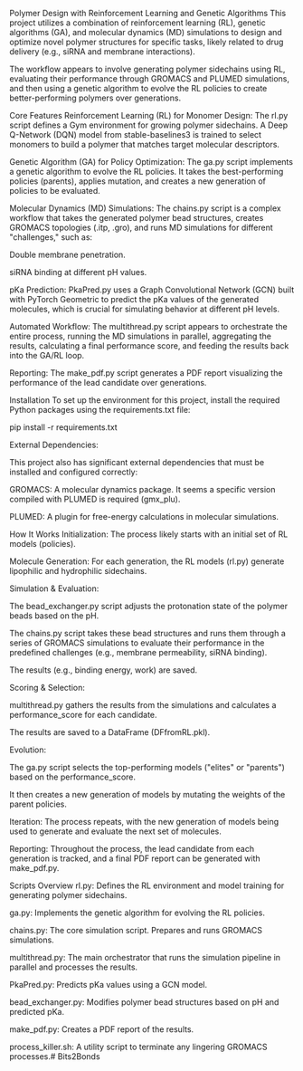 Polymer Design with Reinforcement Learning and Genetic Algorithms
This project utilizes a combination of reinforcement learning (RL), genetic algorithms (GA), and molecular dynamics (MD) simulations to design and optimize novel polymer structures for specific tasks, likely related to drug delivery (e.g., siRNA and membrane interactions).

The workflow appears to involve generating polymer sidechains using RL, evaluating their performance through GROMACS and PLUMED simulations, and then using a genetic algorithm to evolve the RL policies to create better-performing polymers over generations.

Core Features
Reinforcement Learning (RL) for Monomer Design: The rl.py script defines a Gym environment for growing polymer sidechains. A Deep Q-Network (DQN) model from stable-baselines3 is trained to select monomers to build a polymer that matches target molecular descriptors.

Genetic Algorithm (GA) for Policy Optimization: The ga.py script implements a genetic algorithm to evolve the RL policies. It takes the best-performing policies (parents), applies mutation, and creates a new generation of policies to be evaluated.

Molecular Dynamics (MD) Simulations: The chains.py script is a complex workflow that takes the generated polymer bead structures, creates GROMACS topologies (.itp, .gro), and runs MD simulations for different "challenges," such as:

Double membrane penetration.

siRNA binding at different pH values.

pKa Prediction: PkaPred.py uses a Graph Convolutional Network (GCN) built with PyTorch Geometric to predict the pKa values of the generated molecules, which is crucial for simulating behavior at different pH levels.

Automated Workflow: The multithread.py script appears to orchestrate the entire process, running the MD simulations in parallel, aggregating the results, calculating a final performance score, and feeding the results back into the GA/RL loop.

Reporting: The make_pdf.py script generates a PDF report visualizing the performance of the lead candidate over generations.

Installation
To set up the environment for this project, install the required Python packages using the requirements.txt file:

pip install -r requirements.txt

External Dependencies:

This project also has significant external dependencies that must be installed and configured correctly:

GROMACS: A molecular dynamics package. It seems a specific version compiled with PLUMED is required (gmx_plu).

PLUMED: A plugin for free-energy calculations in molecular simulations.

How It Works
Initialization: The process likely starts with an initial set of RL models (policies).

Molecule Generation: For each generation, the RL models (rl.py) generate lipophilic and hydrophilic sidechains.

Simulation & Evaluation:

The bead_exchanger.py script adjusts the protonation state of the polymer beads based on the pH.

The chains.py script takes these bead structures and runs them through a series of GROMACS simulations to evaluate their performance in the predefined challenges (e.g., membrane permeability, siRNA binding).

The results (e.g., binding energy, work) are saved.

Scoring & Selection:

multithread.py gathers the results from the simulations and calculates a performance_score for each candidate.

The results are saved to a DataFrame (DFfromRL.pkl).

Evolution:

The ga.py script selects the top-performing models ("elites" or "parents") based on the performance_score.

It then creates a new generation of models by mutating the weights of the parent policies.

Iteration: The process repeats, with the new generation of models being used to generate and evaluate the next set of molecules.

Reporting: Throughout the process, the lead candidate from each generation is tracked, and a final PDF report can be generated with make_pdf.py.

Scripts Overview
rl.py: Defines the RL environment and model training for generating polymer sidechains.

ga.py: Implements the genetic algorithm for evolving the RL policies.

chains.py: The core simulation script. Prepares and runs GROMACS simulations.

multithread.py: The main orchestrator that runs the simulation pipeline in parallel and processes the results.

PkaPred.py: Predicts pKa values using a GCN model.

bead_exchanger.py: Modifies polymer bead structures based on pH and predicted pKa.

make_pdf.py: Creates a PDF report of the results.

process_killer.sh: A utility script to terminate any lingering GROMACS processes.# Bits2Bonds
